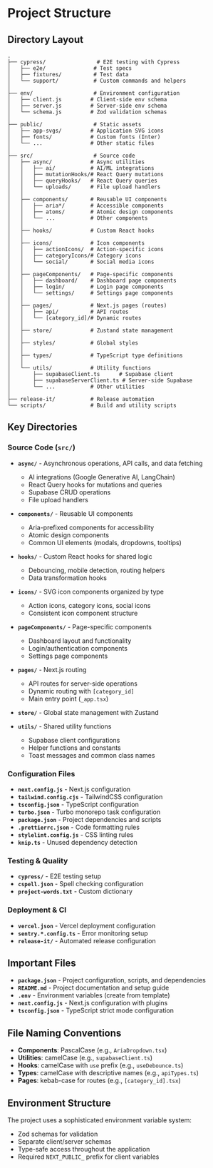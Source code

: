 # Project Structure

## Directory Layout

```tree
.
├── cypress/                # E2E testing with Cypress
│   ├── e2e/               # Test specs
│   ├── fixtures/          # Test data
│   └── support/           # Custom commands and helpers
│
├── env/                   # Environment configuration
│   ├── client.js         # Client-side env schema
│   ├── server.js         # Server-side env schema
│   └── schema.js         # Zod validation schemas
│
├── public/                # Static assets
│   ├── app-svgs/         # Application SVG icons
│   ├── fonts/            # Custom fonts (Inter)
│   └── ...               # Other static files
│
├── src/                   # Source code
│   ├── async/            # Async utilities
│   │   ├── ai/           # AI/ML integrations
│   │   ├── mutationHooks/# React Query mutations
│   │   ├── queryHooks/   # React Query queries
│   │   └── uploads/      # File upload handlers
│   │
│   ├── components/       # Reusable UI components
│   │   ├── aria*/        # Accessible components
│   │   ├── atoms/        # Atomic design components
│   │   └── ...           # Other components
│   │
│   ├── hooks/            # Custom React hooks
│   │
│   ├── icons/            # Icon components
│   │   ├── actionIcons/  # Action-specific icons
│   │   ├── categoryIcons/# Category icons
│   │   └── social/       # Social media icons
│   │
│   ├── pageComponents/   # Page-specific components
│   │   ├── dashboard/    # Dashboard page components
│   │   ├── login/        # Login page components
│   │   └── settings/     # Settings page components
│   │
│   ├── pages/            # Next.js pages (routes)
│   │   ├── api/          # API routes
│   │   └── [category_id]/# Dynamic routes
│   │
│   ├── store/            # Zustand state management
│   │
│   ├── styles/           # Global styles
│   │
│   ├── types/            # TypeScript type definitions
│   │
│   └── utils/            # Utility functions
│       ├── supabaseClient.ts      # Supabase client
│       ├── supabaseServerClient.ts # Server-side Supabase
│       └── ...           # Other utilities
│
├── release-it/           # Release automation
└── scripts/              # Build and utility scripts
```

## Key Directories

### Source Code (`src/`)

- **`async/`** - Asynchronous operations, API calls, and data fetching

  - AI integrations (Google Generative AI, LangChain)
  - React Query hooks for mutations and queries
  - Supabase CRUD operations
  - File upload handlers

- **`components/`** - Reusable UI components

  - Aria-prefixed components for accessibility
  - Atomic design components
  - Common UI elements (modals, dropdowns, tooltips)

- **`hooks/`** - Custom React hooks for shared logic

  - Debouncing, mobile detection, routing helpers
  - Data transformation hooks

- **`icons/`** - SVG icon components organized by type

  - Action icons, category icons, social icons
  - Consistent icon component structure

- **`pageComponents/`** - Page-specific components

  - Dashboard layout and functionality
  - Login/authentication components
  - Settings page components

- **`pages/`** - Next.js routing

  - API routes for server-side operations
  - Dynamic routing with `[category_id]`
  - Main entry point (`_app.tsx`)

- **`store/`** - Global state management with Zustand

- **`utils/`** - Shared utility functions
  - Supabase client configurations
  - Helper functions and constants
  - Toast messages and common class names

### Configuration Files

- **`next.config.js`** - Next.js configuration
- **`tailwind.config.cjs`** - TailwindCSS configuration
- **`tsconfig.json`** - TypeScript configuration
- **`turbo.json`** - Turbo monorepo task configuration
- **`package.json`** - Project dependencies and scripts
- **`.prettierrc.json`** - Code formatting rules
- **`stylelint.config.js`** - CSS linting rules
- **`knip.ts`** - Unused dependency detection

### Testing & Quality

- **`cypress/`** - E2E testing setup
- **`cspell.json`** - Spell checking configuration
- **`project-words.txt`** - Custom dictionary

### Deployment & CI

- **`vercel.json`** - Vercel deployment configuration
- **`sentry.*.config.ts`** - Error monitoring setup
- **`release-it/`** - Automated release configuration

## Important Files

- **`package.json`** - Project configuration, scripts, and dependencies
- **`README.md`** - Project documentation and setup guide
- **`.env`** - Environment variables (create from template)
- **`next.config.js`** - Next.js configuration with plugins
- **`tsconfig.json`** - TypeScript strict mode configuration

## File Naming Conventions

- **Components**: PascalCase (e.g., `AriaDropdown.tsx`)
- **Utilities**: camelCase (e.g., `supabaseClient.ts`)
- **Hooks**: camelCase with `use` prefix (e.g., `useDebounce.ts`)
- **Types**: camelCase with descriptive names (e.g., `apiTypes.ts`)
- **Pages**: kebab-case for routes (e.g., `[category_id].tsx`)

## Environment Structure

The project uses a sophisticated environment variable system:

- Zod schemas for validation
- Separate client/server schemas
- Type-safe access throughout the application
- Required `NEXT_PUBLIC_` prefix for client variables
